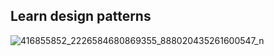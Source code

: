 ## Learn design patterns 
![416855852_2226584680869355_888020435261600547_n](https://github.com/PhanVan1412/design-patterns/assets/78302749/902072e2-e22f-4632-a36b-a3f6e90648f5)
